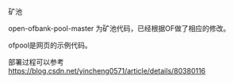 矿池

open-ofbank-pool-master 为矿池代码，已经根据OF做了相应的修改。

ofpool是网页的示例代码。


部署过程可以参考
https://blog.csdn.net/yincheng0571/article/details/80380116

